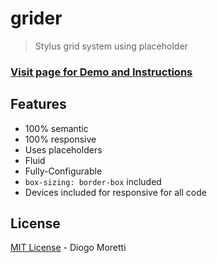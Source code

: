 # grider
> Stylus grid system using placeholder

### [Visit page for Demo and Instructions](http://diogomoretti.github.io/grider)


## Features
- 100% semantic
- 100% responsive
- Uses placeholders
- Fluid
- Fully-Configurable
- `box-sizing: border-box` included
- Devices included for responsive for all code

## License
[MIT License](https://github.com/diogomoretti/MITLicense) - Diogo Moretti